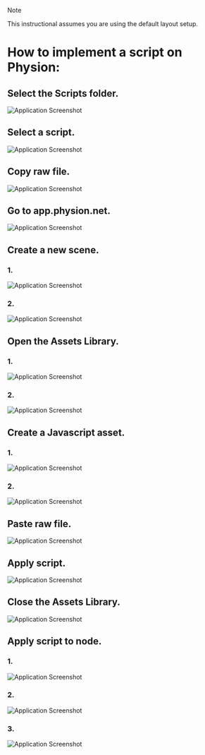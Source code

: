 > [!NOTE]
> This instructional assumes you are using the default layout setup.
# How to implement a script on Physion:
## Select the Scripts folder.
![Application Screenshot](IMAGES/1.png)
## Select a script.
![Application Screenshot](IMAGES/2.png)
## Copy raw file.
![Application Screenshot](IMAGES/3.png)
## Go to app.physion.net.
![Application Screenshot](IMAGES/4.png)
## Create a new scene.
### 1.
![Application Screenshot](IMAGES/5.png)
### 2.
![Application Screenshot](IMAGES/6.png)
## Open the Assets Library.
### 1.
![Application Screenshot](IMAGES/7.png)
### 2.
![Application Screenshot](IMAGES/8.png)
## Create a Javascript asset.
### 1.
![Application Screenshot](IMAGES/9.png)
### 2.
![Application Screenshot](IMAGES/10.png)
## Paste raw file.
![Application Screenshot](IMAGES/11.png)
## Apply script.
![Application Screenshot](IMAGES/12.png)
## Close the Assets Library.
![Application Screenshot](IMAGES/13.png)
## Apply script to node.
### 1.
![Application Screenshot](IMAGES/14.png)
### 2.
![Application Screenshot](IMAGES/15.png)
### 3.
![Application Screenshot](IMAGES/16.png)
